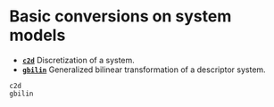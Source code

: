 # Basic conversions on system models

* **[`c2d`](@ref)**  Discretization of a system.
* **[`gbilin`](@ref)**  Generalized bilinear transformation of a descriptor system.

```@docs
c2d
gbilin
```
